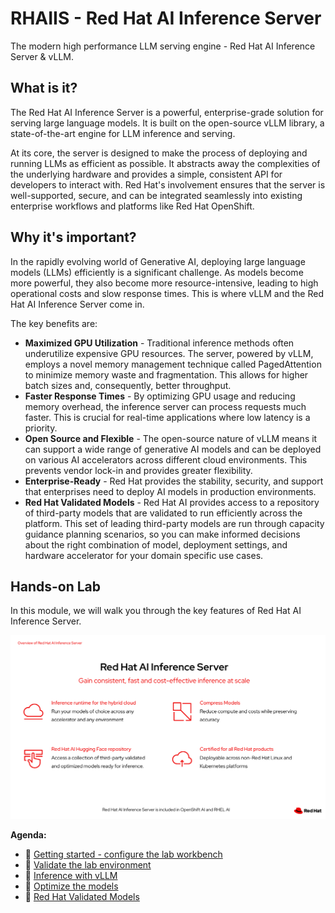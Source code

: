 # RHAIIS - Red Hat AI Inference Server

The modern high performance LLM serving engine - Red Hat AI Inference Server & vLLM.

## What is it?
The Red Hat AI Inference Server is a powerful, enterprise-grade solution for serving large language models. It is built on the open-source vLLM library, a state-of-the-art engine for LLM inference and serving.

At its core, the server is designed to make the process of deploying and running LLMs as efficient as possible. It abstracts away the complexities of the underlying hardware and provides a simple, consistent API for developers to interact with. Red Hat's involvement ensures that the server is well-supported, secure, and can be integrated seamlessly into existing enterprise workflows and platforms like Red Hat OpenShift.

## Why it's important?
In the rapidly evolving world of Generative AI, deploying large language models (LLMs) efficiently is a significant challenge. As models become more powerful, they also become more resource-intensive, leading to high operational costs and slow response times. This is where vLLM and the Red Hat AI Inference Server come in.

The key benefits are:
* **Maximized GPU Utilization** - Traditional inference methods often underutilize expensive GPU resources. The server, powered by vLLM, employs a novel memory management technique called PagedAttention to minimize memory waste and fragmentation. This allows for higher batch sizes and, consequently, better throughput.
* **Faster Response Times** - By optimizing GPU usage and reducing memory overhead, the inference server can process requests much faster. This is crucial for real-time applications where low latency is a priority.
* **Open Source and Flexible** - The open-source nature of vLLM means it can support a wide range of generative AI models and can be deployed on various AI accelerators across different cloud environments. This prevents vendor lock-in and provides greater flexibility.
* **Enterprise-Ready** - Red Hat provides the stability, security, and support that enterprises need to deploy AI models in production environments.
* **Red Hat Validated Models** - Red Hat AI provides access to a repository of third-party models that are validated to run efficiently across the platform. This set of leading third-party models are run through capacity guidance planning scenarios, so you can make informed decisions about the right combination of model, deployment settings, and hardware accelerator for your domain specific use cases.

## Hands-on Lab
In this module, we will walk you through the key features of Red Hat AI Inference Server.

![rhaiis-overview.png](images/rhaiis-overview.png)

**Agenda:**

* 📍 [Getting started - configure the lab workbench](4-rhaiis/1-getting-started.md)
* 📍 [Validate the lab environment](4-rhaiis/2-shakeout-test.md)
* 📍 [Inference with vLLM](4-rhaiis/3-inference-with-vllm.md)
* 📍 [Optimize the models](4-rhaiis/4-optimize-models.md)
* 📍 [Red Hat Validated Models](4-rhaiis/5-validated-models.md)